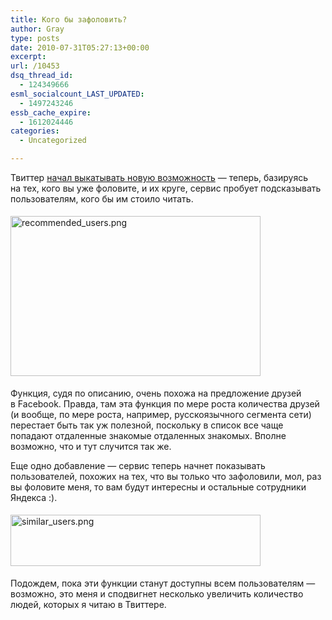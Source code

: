 ```yaml
---
title: Кого бы зафоловить?
author: Gray
type: posts
date: 2010-07-31T05:27:13+00:00
excerpt:
url: /10453
dsq_thread_id:
  - 124349666
esml_socialcount_LAST_UPDATED:
  - 1497243246
essb_cache_expire:
  - 1612024446
categories:
  - Uncategorized

---
```








Твиттер <a href="http://blog.twitter.com/2010/07/discovering-who-to-follow.html" target="_blank">начал выкатывать новую возможность</a>&nbsp;&mdash; теперь, базируясь на&nbsp;тех, кого вы&nbsp;уже фоловите, и&nbsp;их&nbsp;круге, сервис пробует подсказывать пользователям, кого&nbsp;бы им&nbsp;стоило читать.

<img src="https://i1.wp.com/www.searchengines.ru/blog/images/recommended_users.png?resize=400%2C256" width="400" height="256" alt="recommended_users.png" style="margin-top:5px; margin-right:5px; margin-bottom:5px;" data-recalc-dims="1" /> 

Функция, судя по&nbsp;описанию, очень похожа на&nbsp;предложение друзей в&nbsp;Facebook. Правда, там эта функция по&nbsp;мере роста количества друзей (и&nbsp;вообще, по&nbsp;мере роста, например, русскоязычного сегмента сети) перестает быть так уж&nbsp;полезной, поскольку в&nbsp;список все чаще попадают отдаленные знакомые отдаленных знакомых. Вполне возможно, что и&nbsp;тут случится так&nbsp;же.

Еще одно добавление&nbsp;&mdash; сервис теперь начнет показывать пользователей, похожих на&nbsp;тех, что вы&nbsp;только что зафоловили, мол, раз вы&nbsp;фоловите меня, то&nbsp;вам будут интересны и&nbsp;остальные сотрудники Яндекса :).

<img src="https://i1.wp.com/www.searchengines.ru/blog/images/similar_users.png?resize=400%2C82" width="400" height="82" alt="similar_users.png" style="margin-top:5px; margin-right:5px; margin-bottom:5px;" data-recalc-dims="1" /> 

Подождем, пока эти функции станут доступны всем пользователям&nbsp;&mdash; возможно, это меня и&nbsp;сподвигнет несколько увеличить количество людей, которых я&nbsp;читаю в&nbsp;Твиттере.